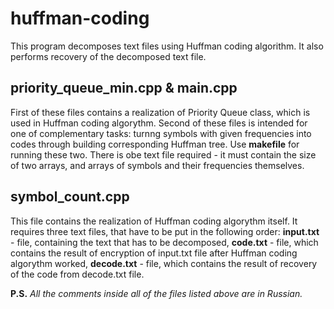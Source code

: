 # huffman-coding
This program decomposes text files using Huffman coding algorithm. It also performs recovery of the decomposed text file.

## priority_queue_min.cpp & main.cpp
First of these files contains a realization of Priority Queue class, which is used in Huffman coding algorythm. Second of these files is intended for one of complementary tasks: turnng symbols with given frequencies into codes through building corresponding Huffman tree. Use **makefile** for running these two. There is obe text file required - it must contain the size of two arrays, and arrays of symbols and their frequencies themselves.

## symbol_count.cpp
This file contains the realization of Huffman coding algorythm itself. It requires three text files, that have to be put in the following order: **input.txt** - file, containing the text that has to be decomposed, **code.txt** - file, which contains the result of encryption of input.txt file after Huffman coding algorythm worked, **decode.txt** - file, which contains the result of recovery of the code from decode.txt file.

**P.S.** *All the comments inside all of the files listed above are in Russian.*
